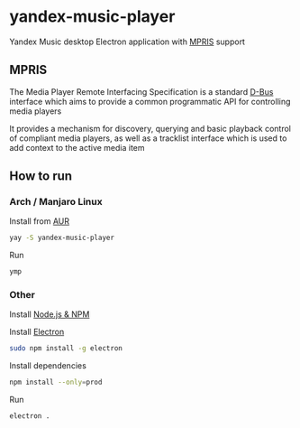 yandex-music-player
===================

Yandex Music desktop Electron application with [MPRIS](https://specifications.freedesktop.org/mpris-spec/2.2/) support

## MPRIS

The Media Player Remote Interfacing Specification is a standard [D-Bus](https://www.freedesktop.org/wiki/Software/dbus/) interface which aims to provide a common programmatic API for controlling media players

It provides a mechanism for discovery, querying and basic playback control of compliant media players, as well as a tracklist interface which is used to add context to the active media item

## How to run

### Arch / Manjaro Linux

Install from [AUR](https://aur.archlinux.org/packages/yandex-music-player/)

```bash
yay -S yandex-music-player
```

Run

```bash
ymp
```

### Other

Install [Node.js & NPM](https://nodejs.org/)

Install [Electron](https://www.electronjs.org/)

```bash
sudo npm install -g electron
```

Install dependencies

```bash
npm install --only=prod 
```

Run

```bash
electron .
```